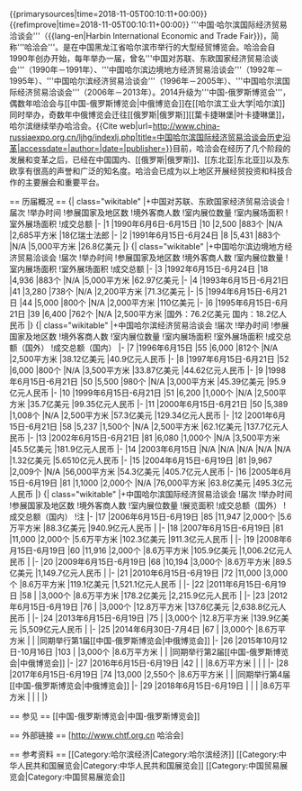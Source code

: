 {{primarysources|time=2018-11-05T00:10:11+00:00}}
{{refimprove|time=2018-11-05T00:10:11+00:00}}
'''中国·哈尔滨国际经济贸易洽谈会'''（{{lang-en|Harbin International Economic and Trade Fair}})，简称'''哈洽会'''。是在中国黑龙江省哈尔滨市举行的大型经贸博览会。哈洽会自1990年创办开始，每年举办一届，曾名'''中国对苏联、东欧国家经济贸易洽谈会'''（1990年－1991年）、'''中国哈尔滨边境地方经济贸易洽谈会'''（1992年－1995年）、'''中国哈尔滨经济贸易洽谈会'''（1996年－2005年）、'''中国哈尔滨国际经济贸易洽谈会'''（2006年－2013年）。2014升级为'''中国-俄罗斯博览会'''，偶数年哈洽会与[[中国-俄罗斯博览会|中俄博览会]]在[[哈尔滨工业大学|哈尔滨]]同时举办，奇数年中俄博览会迁往[[俄罗斯|俄罗斯]][[葉卡捷琳堡|叶卡捷琳堡]]，哈尔滨继续举办哈洽会。<ref>{{Cite web|url=http://www.china-russiaexpo.org.cn/ljhg/indexlj.php|title=中国哈尔滨国际经济贸易洽谈会历史沿革|accessdate=|author=|date=|publisher=}}</ref>目前，哈洽会在经历了几个阶段的发展和变革之后，已经在中国国内、[[俄罗斯|俄罗斯]]、[[东北亚|东北亚]]以及东欧享有很高的声誉和广泛的知名度。哈洽会已成为以上地区开展经贸投资和科技合作的主要展会和重要平台。

== 历届概况 ==
{| class="wikitable"
|+中国对苏联、东欧国家经济贸易洽谈会
!届次
!举办时间
!参展国家及地区数
!境外客商人数
!室内展位数量
!室内展场面积
!室外展场面积
!成交总额
|-
|1
|1990年6月6日-6月15日
|10
|2,500
|883个
|N/A
|2,685平方米
|18亿瑞士法郎
|-
|2
|1991年6月15日-6月24日
|8
|5,431
|883个
|N/A
|5,000平方米
|26.8亿美元
|}
{| class="wikitable"
|+中国哈尔滨边境地方经济贸易洽谈会
!届次
!举办时间
!参展国家及地区数
!境外客商人数
!室内展位数量
!室内展场面积
!室外展场面积
!成交总额
|-
|3
|1992年6月15日-6月24日
|18
|4,936
|883个
|N/A
|5,000平方米
|62.97亿美元
|-
|4
|1993年6月15日-6月21日
|41
|3,280
|738个
|N/A
|2,200平方米
|71.3亿美元
|-
|5
|1994年6月15日-6月21日
|44
|5,000
|800个
|N/A
|2,000平方米
|110亿美元
|-
|6
|1995年6月15日-6月21日
|39
|6,400
|762个
|N/A
|2,500平方米
|国外：76.2亿美元
国内：18.2亿人民币
|}
{| class="wikitable"
|+中国哈尔滨经济贸易洽谈会
!届次
!举办时间
!参展国家及地区数
!境外客商人数
!室内展位数量
!室内展场面积
!室外展场面积
!成交总额（国外）
!成交总额（国内）
|-
|7
|1996年6月15日
|55
|6,000
|812个
|N/A
|2,500平方米
|38.12亿美元
|40.9亿元人民币
|-
|8
|1997年6月15日-6月21日
|52
|6,000
|800个
|N/A
|3,500平方米
|33.87亿美元
|44.62亿元人民币
|-
|9
|1998年6月15日-6月21日
|50
|5,500
|980个 
|N/A
|3,000平方米
|45.39亿美元
|95.9亿元人民币
|-
|10
|1999年6月15日-6月21日
|51
|6,200
|1,000个
|N/A
|2,500平方米
|35.7亿美元
|99.35亿元人民币
|-
|11
|2000年6月15日-6月21日
|50
|5,389
|1,008个
|N/A
|2,500平方米
|57.3亿美元
|129.34亿元人民币
|-
|12
|2001年6月15日-6月21日
|58
|5,237
|1,500个
|N/A
|2,500平方米
|62.1亿美元
|137.7亿元人民币
|-
|13
|2002年6月15日-6月21日
|81
|6,080
|1,000个
|N/A
|3,500平方米
|45.5亿美元
|181.9亿元人民币
|-
|14
|2003年6月15日
|N/A
|N/A
|N/A
|N/A
|N/A
|1.32亿美元
|5.6510亿元人民币
|-
|15
|2004年6月15日-6月19日
|81
|9,967
|2,009个
|N/A
|56,000平方米
|54.3亿美元
|405.7亿元人民币
|-
|16
|2005年6月15日-6月19日
|81
|1,1000
|2,000个
|N/A
|76,000平方米
|63.8亿美元
|495.3亿元人民币
|}
{| class="wikitable"
|+中国哈尔滨国际经济贸易洽谈会
!届次
!举办时间
!参展国家及地区数
!境外客商人数
!室内展位数量
!展览面积
!成交总额（国外）
!成交总额（国内）
!注
|-
|17
|2006年6月15日-6月19日
|85
|11,947
|2,000个
|5.6万平方米
|88.3亿美元
|940.9亿元人民币
|
|-
|18
|2007年6月15日-6月19日
|81
|11,000
|2,000个
|5.6万平方米
|102.3亿美元
|911.3亿元人民币
|
|-
|19
|2008年6月15日-6月19日
|60
|11,916
|2,000个
|8.6万平方米
|105.9亿美元
|1,006.2亿元人民币
|
|-
|20
|2009年6月15日-6月19日
|68
|10,194
|3,000个
|8.6万平方米
|89.5亿美元
|1,149.7亿元人民币
|
|-
|21
|2010年6月15日-6月19日
|72
|11,000
|3,000个
|8.6万平方米
|119.1亿美元
|1,521.1亿元人民币
|
|-
|22
|2011年6月15日-6月19日
|58
|
|3,000个
|8.6万平方米
|178.2亿美元
|2,215.9亿元人民币
|
|-
|23
|2012年6月15日-6月19日
|76
|
|3,000个
|12.8万平方米
|137.6亿美元
|2,638.8亿元人民币
|
|-
|24
|2013年6月15日-6月19日
|75
|
|3,000个
|12.8万平方米
|139.9亿美元
|5,509亿元人民币
|
|-
|25
|2014年6月30日-7月4日
|67
|
|3,000个
|8.6万平方米
|
|
|同期举行第1届[[中国-俄罗斯博览会|中俄博览会]]
|-
|26
|2015年10月12日-10月16日
|103
|
|3,000个
|8.6万平方米
|
|
|同期举行第2届[[中国-俄罗斯博览会|中俄博览会]]
|-
|27
|2016年6月15日-6月19日
|42
|
|
|8.6万平方米
|
|
|
|-
|28
|2017年6月15日-6月19日
|74
|13,000
|2,550个
|8.6万平方米
|
|
|同期举行第4届[[中国-俄罗斯博览会|中俄博览会]]
|-
|29
|2018年6月15日-6月19日
|
|
|
|8.6万平方米
|
|
|
|}

== 参见 ==
[[中国-俄罗斯博览会|中国-俄罗斯博览会]]

== 外部链接 ==
[http://www.chtf.org.cn 哈洽会]

== 参考资料 ==
[[Category:哈尔滨经济|Category:哈尔滨经济]]
[[Category:中华人民共和国展览会|Category:中华人民共和国展览会]]
[[Category:中国贸易展览会|Category:中国贸易展览会]]